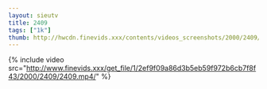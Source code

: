 ```yaml
--- 
layout: sieutv
title: 2409
tags: ["1k"]
thumb: http://hwcdn.finevids.xxx/contents/videos_screenshots/2000/2409/preview.mp4.jpg
---
```

{% include video src="http://www.finevids.xxx/get_file/1/2ef9f09a86d3b5eb59f972b6cb7f8f43/2000/2409/2409.mp4/" %} 
